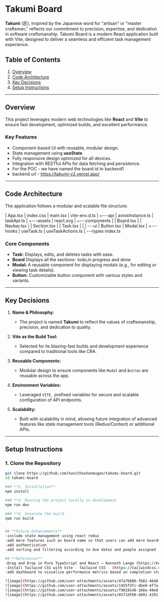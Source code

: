 # Takumi Board

**Takumi** (匠), inspired by the Japanese word for "artisan" or "master craftsman," reflects our commitment to precision, expertise, and dedication in software craftsmanship. Takumi Board is a modern React application built with Vite, designed to deliver a seamless and efficient task management experience.


## **Table of Contents**
1. [Overview](#overview)
2. [Code Architecture](#code-architecture)
3. [Key Decisions](#key-decisions)
4. [Setup Instructions](#setup-instructions)

---

## **Overview**

This project leverages modern web technologies like **React** and **Vite** to ensure fast development, optimized builds, and excellent performance.

### **Key Features**
- Component-based UI with reusable, modular design.
- State management using **useState**.
- Fully responsive design optimized for all devices.
- Integration with RESTful APIs for data fetching and persistence.
- For the POC - we have named the board id to backend1
- backend url - https://takumi-v2.vercel.app/

---

## **Code Architecture**

The application follows a modular and scalable file structure:

|   App.tsx
|   index.css
|   main.tsx
|   vite-env.d.ts
|
+---api
|       axiosInstance.ts
|       taskApi.ts
|
+---assets
|       react.svg
|
+---components
|   |   Board.tsx
|   |   Navbar.tsx
|   |   Section.tsx
|   |   Task.tsx
|   |
|   \---ui
|           Button.tsx
|           Modal.tsx
|
+---hooks
|       useTask.ts
|       useTaskActions.ts
|
\---types
        index.ts

### **Core Components**
- **Task:** Displays, edits, and deletes tasks with ease.
- **Board** Displays all the sections- todo,in progress and done
- **Modal:** A reusable component for displaying modals (e.g., for editing or viewing task details).
- **Button:** Customizable button component with various styles and variants.

---

## **Key Decisions**

1. **Name & Philosophy:**
   - The project is named **Takumi** to reflect the values of craftsmanship, precision, and dedication to quality.

2. **Vite as the Build Tool:**
   - Selected for its blazing-fast builds and development experience compared to traditional tools like CRA.

3. **Reusable Components:**
   - Modular design to ensure components like `Modal` and `Button` are reusable across the app.

4. **Environment Variables:**
   - Leveraged `VITE_` prefixed variables for secure and scalable configuration of API endpoints.

5. **Scalability:**
   - Built with scalability in mind, allowing future integration of advanced features like state management tools (Redux/Context) or additional APIs.

---

## **Setup Instructions**

### **1. Clone the Repository**
```bash
git clone https://github.com/kavithashanmugan/takumi-board.git
cd takumi-board

### **2. Installation**
npm install

### **3. Running the project locally in development
npm run dev

### **4. Generate the build
npm run build


## **Future Enhancements**
-include state management using react redux
-add more features such as board name so that users can add more boards
-add authentication
-add sorting and filtering according to due dates and people assigned

## **References**
-Drag and Drop in Pure TypeScript and React – Kenneth Lange (https://kennethlange.com/drag-and-drop-in-pure-typescript-and-react/)
-Install Tailwind CSS with Vite - Tailwind CSS - (https://tailwindcss.com/docs/guides/vite)
-add dashboard to visualize performance metrics based on completion status

![image](https://github.com/user-attachments/assets/47a7b886-7b81-4640-a893-7f16b980a5e7)
![image](https://github.com/user-attachments/assets/1455f3fc-dbe8-4f7a-8c4e-9ff0c051f556)
![image](https://github.com/user-attachments/assets/f9018148-168a-49e8-aee3-ccbb9eda9040)
![image](https://github.com/user-attachments/assets/01f1df60-d491-4191-bfc8-55ad6b8c1440)




